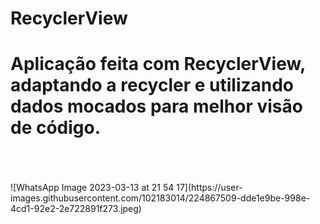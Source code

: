 # RecyclerView

<h1>Aplicação feita com RecyclerView, adaptando a recycler e utilizando dados mocados para melhor visão de código.</h1>
<br>
<br>
<br>
![WhatsApp Image 2023-03-13 at 21 54 17](https://user-images.githubusercontent.com/102183014/224867509-dde1e9be-998e-4cd1-92e2-2e722891f273.jpeg)



